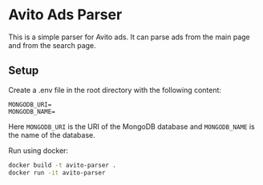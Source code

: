 ﻿# Avito Ads Parser
This is a simple parser for Avito ads. It can parse ads from the main page and from the search page.

## Setup 
Create a .env file in the root directory with the following content:
```env
MONGODB_URI=
MONGODB_NAME=
```
Here `MONGODB_URI` is the URI of the MongoDB database and `MONGODB_NAME` is the name of the database.

Run using docker:
```bash
docker build -t avito-parser .
docker run -it avito-parser
```

